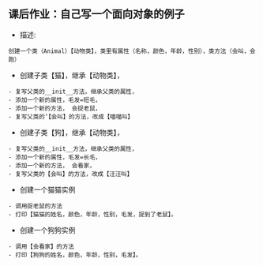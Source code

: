 ## 课后作业：自己写一个面向对象的例子
- 描述:
```text
创建一个类（Animal）【动物类】，类里有属性（名称，颜色，年龄，性别），类方法（会叫，会跑）
```
- 创建子类【猫】，继承【动物类】，
```text
- 复写父类的__init__方法，继承父类的属性，
- 添加一个新的属性，毛发=短毛，
- 添加一个新的方法， 会捉老鼠，
- 复写父类的‘【会叫】的方法，改成【喵喵叫】
```

- 创建子类【狗】，继承【动物类】，
```text
- 复写父类的__init__方法，继承父类的属性，
- 添加一个新的属性，毛发=长毛，
- 添加一个新的方法， 会看家，
- 复写父类的【会叫】的方法，改成【汪汪叫】
```
- 创建一个猫猫实例
```text
- 调用捉老鼠的方法
- 打印【猫猫的姓名，颜色，年龄，性别，毛发，捉到了老鼠】。
```
- 创建一个狗狗实例
```text
- 调用【会看家】的方法
- 打印【狗狗的姓名，颜色，年龄，性别，毛发】。
```